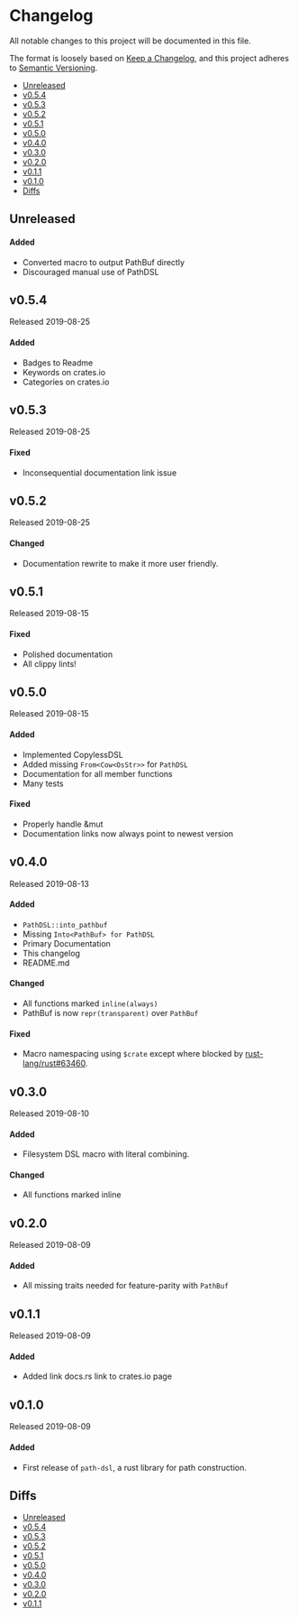 # Changelog

All notable changes to this project will be documented in this file.

The format is loosely based on [Keep a Changelog](https://keepachangelog.com/en/1.0.0/),
and this project adheres to [Semantic Versioning](https://semver.org/spec/v2.0.0.html).

- [Unreleased](#unreleased)
- [v0.5.4](#v054)
- [v0.5.3](#v053)
- [v0.5.2](#v052)
- [v0.5.1](#v051)
- [v0.5.0](#v050)
- [v0.4.0](#v040)
- [v0.3.0](#v030)
- [v0.2.0](#v020)
- [v0.1.1](#v011)
- [v0.1.0](#v010)
- [Diffs](#diffs)

## Unreleased

#### Added
- Converted macro to output PathBuf directly
- Discouraged manual use of PathDSL

## v0.5.4

Released 2019-08-25

#### Added
- Badges to Readme
- Keywords on crates.io
- Categories on crates.io

## v0.5.3

Released 2019-08-25

#### Fixed
- Inconsequential documentation link issue

## v0.5.2

Released 2019-08-25

#### Changed
- Documentation rewrite to make it more user friendly.

## v0.5.1

Released 2019-08-15

#### Fixed
- Polished documentation
- All clippy lints!

## v0.5.0

Released 2019-08-15

#### Added
- Implemented CopylessDSL
- Added missing `From<Cow<OsStr>>` for `PathDSL`
- Documentation for all member functions
- Many tests

#### Fixed
- Properly handle &mut
- Documentation links now always point to newest version

## v0.4.0

Released 2019-08-13

#### Added
- `PathDSL::into_pathbuf`
- Missing `Into<PathBuf> for PathDSL`
- Primary Documentation
- This changelog
- README.md

#### Changed
- All functions marked `inline(always)`
- PathBuf is now `repr(transparent)` over `PathBuf`

#### Fixed
- Macro namespacing using `$crate` except where blocked by [rust-lang/rust#63460](https://github.com/rust-lang/rust/issues/63460).

## v0.3.0

Released 2019-08-10

#### Added
- Filesystem DSL macro with literal combining.

#### Changed
- All functions marked inline

## v0.2.0

Released 2019-08-09

#### Added
- All missing traits needed for feature-parity with `PathBuf`

## v0.1.1

Released 2019-08-09

#### Added
- Added link docs.rs link to crates.io page

## v0.1.0

Released 2019-08-09

#### Added
- First release of `path-dsl`, a rust library for path construction.

## Diffs

- [Unreleased](https://github.com/cwfitzgerald/path-dsl-rs/compare/v0.5.4...HEAD)
- [v0.5.4](https://github.com/cwfitzgerald/path-dsl-rs/compare/v0.5.3...v0.5.4)
- [v0.5.3](https://github.com/cwfitzgerald/path-dsl-rs/compare/v0.5.2...v0.5.3)
- [v0.5.2](https://github.com/cwfitzgerald/path-dsl-rs/compare/v0.5.1...v0.5.2)
- [v0.5.1](https://github.com/cwfitzgerald/path-dsl-rs/compare/v0.5.0...v0.5.1)
- [v0.5.0](https://github.com/cwfitzgerald/path-dsl-rs/compare/v0.4.0...v0.5.0)
- [v0.4.0](https://github.com/cwfitzgerald/path-dsl-rs/compare/v0.3.0...v0.4.0)
- [v0.3.0](https://github.com/cwfitzgerald/path-dsl-rs/compare/v0.2.0...v0.3.0)
- [v0.2.0](https://github.com/cwfitzgerald/path-dsl-rs/compare/v0.1.1...v0.2.0)
- [v0.1.1](https://github.com/cwfitzgerald/path-dsl-rs/compare/v0.1.0...v0.1.1)
